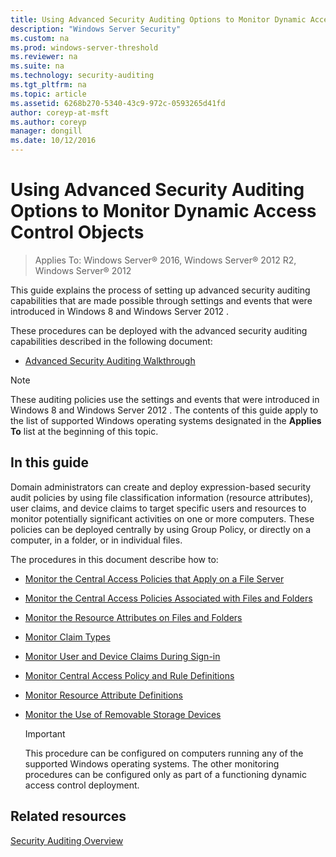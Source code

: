 ```yaml
---
title: Using Advanced Security Auditing Options to Monitor Dynamic Access Control Objects
description: "Windows Server Security"
ms.custom: na
ms.prod: windows-server-threshold
ms.reviewer: na
ms.suite: na
ms.technology: security-auditing
ms.tgt_pltfrm: na
ms.topic: article
ms.assetid: 6268b270-5340-43c9-972c-0593265d41fd
author: coreyp-at-msft
ms.author: coreyp
manager: dongill
ms.date: 10/12/2016
---
```

# Using Advanced Security Auditing Options to Monitor Dynamic Access Control Objects

>Applies To: Windows Server&reg; 2016, Windows Server&reg; 2012 R2, Windows Server&reg; 2012

This guide explains the process of setting up advanced security auditing capabilities that are made possible through settings and events that were introduced in Windows 8 and  Windows Server 2012 .

These procedures can be deployed with the advanced security auditing capabilities described in the following document:

-   [Advanced Security Auditing Walkthrough](advanced-security-auditing-walkthrough.md)


> [!NOTE]
> These auditing policies use the settings and events that were introduced in Windows 8 and  Windows Server 2012 . The contents of this guide apply to the list of supported Windows operating systems designated in the **Applies To** list at the beginning of this topic.

## In this guide
Domain administrators can create and deploy expression-based security audit policies by using file classification information (resource attributes), user claims, and device claims to target specific users and resources to monitor potentially significant activities on one or more computers. These policies can be deployed centrally by using Group Policy, or directly on a computer, in a folder, or in individual files.

The procedures in this document describe how to:

-   [Monitor the Central Access Policies that Apply on a File Server](using-advanced-security-auditing-options-to-monitor-dynamic-access-control-objects/monitor-the-central-access-policies-that-apply-on-a-file-server.md)

-   [Monitor the Central Access Policies Associated with Files and Folders](using-advanced-security-auditing-options-to-monitor-dynamic-access-control-objects/monitor-the-central-access-policies-associated-with-files-and-folders.md)

-   [Monitor the Resource Attributes on Files and Folders](using-advanced-security-auditing-options-to-monitor-dynamic-access-control-objects/monitor-the-resource-attributes-on-files-and-folders.md)

-   [Monitor Claim Types](using-advanced-security-auditing-options-to-monitor-dynamic-access-control-objects/monitor-claim-types.md)

-   [Monitor User and Device Claims During Sign-in](using-advanced-security-auditing-options-to-monitor-dynamic-access-control-objects/monitor-user-and-device-claims-during-sign-in.md)

-   [Monitor Central Access Policy and Rule Definitions](using-advanced-security-auditing-options-to-monitor-dynamic-access-control-objects/monitor-central-access-policy-and-rule-definitions.md)

-   [Monitor Resource Attribute Definitions](using-advanced-security-auditing-options-to-monitor-dynamic-access-control-objects/monitor-resource-attribute-definitions.md)

-   [Monitor the Use of Removable Storage Devices](using-advanced-security-auditing-options-to-monitor-dynamic-access-control-objects/monitor-the-use-of-removable-storage-devices.md)

    > [!IMPORTANT]
    > This procedure can be configured on computers running any of the supported Windows operating systems. The other monitoring procedures can be configured only as part of a functioning dynamic access control deployment.

## Related resources
[Security Auditing Overview](../access-control/security-auditing-overview.md)


